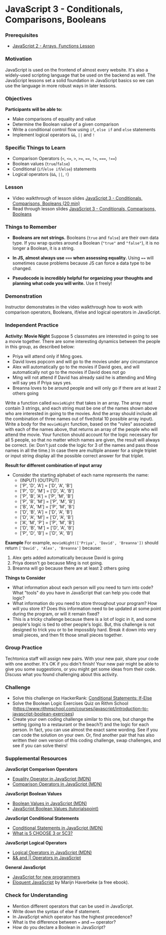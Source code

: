 # JavaScript 3 - Conditionals, Comparisons, Booleans

### Prerequisites

- [JavaScript 2 - Arrays, Functions Lesson](/javascript/javascript-2-array-functions.md)

### Motivation

JavaScript is used on the frontend of almost every website. It's also a widely-used scripting language that be used on the backend as well. The JavaScript lessons set a solid foundation in JavaScript basics so we can use the language in more robust ways in later lessons.

### Objectives

**Participants will be able to:**

- Make comparisons of equality and value
- Determine the Boolean value of a given comparison
- Write a conditional control flow using `if`, `else if` and `else` statements
- Implement logical operators `&&`, `||` and `!`

### Specific Things to Learn

- Comparison Operators (`<`, `<=`, `>`, `>=`, `==`, `!=`, `===`, `!==`)
- Boolean values (`true`/`false`)
- Conditional (`if`/`else if`/`else`) statements
- Logical operators (`&&`, `||`, `!`)

### Lesson

- Video walkthrough of lesson slides [JavaScript 3 - Conditionals, Comparisons, Booleans (20 min)](https://drive.google.com/file/d/1mytiE4zy9YLLKgvLAAhShis1hj0BKzxu/view?usp=sharing)
- Read through lesson slides [JavaScript 3 - Conditionals, Comparisons, Booleans](https://docs.google.com/presentation/d/1yjSpOpwPbVtl5K8QbQvtK5t6bn5wtmZDpBgX9v_vkD4/edit?usp=sharing)

### Things to Remember

- **Booleans are not strings.** Booleans (`true` and `false`) are their own data type. If you wrap quotes around a Boolean (`"true"` and `"false"`), it is no longer a Boolean, it is a string.

- **In JS, almost always use `===` when assessing equality.** Using `==` will sometimes cause problems because JS can force a data type to be changed.

- **Pseudocode is incredibly helpful for organizing your thoughts and planning what code you will write.** Use it freely!

### Demonstration

Instructor demonstrates in the video walkthrough how to work with comparison operators, Booleans, if/else and logical operators in JavaScript.

### Independent Practice

**Activity: Movie Night**
Suppose 5 classmates are interested in going to see a movie together. There are some interesting dynamics between the people in this group, as described below:

- Priya will attend only if Ming goes.
- David loves popcorn and will go to the movies under any circumstance
- Alex will automatically go to the movies if David goes, and will automatically not go to the movies if David does not go
- Ming will not attend if David has already said he is attending and Ming will say yes if Priya says yes.
- Breanna loves to be around people and will only go if there are at least 2 others going

Write a function called `movieNight` that takes in an array. The array must contain 3 strings, and each string must be one of the names shown above who are interested in going to the movies. And the array should include all the combination of three names out of five(total 10 possible array input). Write a body for the `movieNight` function, based on the "rules" associated with each of the names above, that returns an array of the people who will attend the movie. Your function should account for the logic necessary for all 5 people, so that no matter which names are given, the result will always be correct. (ie: Don't just code the logic for 3 of the names and pass those names in all the time.) In case there are multiple answer for a single triplet or input string display all the possible correct answer for that triplet.

**Result for different combination of input array**

- Consider the starting alphabet of each name represents the name:
  - (INPUT) (OUTPUT)
  - ['P', 'D', 'A'] = ['D', 'A', 'B']
  - ['P', 'D', 'M'] = ['D', 'A', 'B']
  - ['P', 'B', 'A'] = ['P', 'M', 'B']
  - ['P', 'B', 'M'] = ['P', 'M', 'B']
  - ['B', 'A', 'M'] = ['P', 'M', 'B']
  - ['D', 'B', 'A'] = ['D', 'A', 'B']
  - ['D', 'A', 'M'] = ['D', 'A', 'B']
  - ['A', 'M', 'P'] = ['P', 'M', 'B']
  - ['D', 'B', 'M'] = ['D', 'A', 'B']
  - ['P', 'D', 'B'] = ['D', 'A', 'B']

**Example**
For example, `movieNight(['Priya', 'David', 'Breanna'])` should return `['David', 'Alex', 'Breanna']` because:

1. Alex gets added automatically because David is going
2. Priya doesn't go because Ming is not going.
3. Breanna will go because there are at least 2 others going

**Things to Consider**

- What information about each person will you need to turn into code? What "tools" do you have in JavaScript that can help you code that logic?
- What information do you need to store throughout your program? How will you store it? Does this information need to be updated at some point during the program, or will it remain fixed?
- This is a tricky challenge because there is a lot of logic in it, and some people's logic is tied to other people's logic. But, this challenge is not designed to trick you or to be impossibly hard. Break it down into very small pieces, and then fit those small pieces together.

### Group Practice

Techtonica staff will assign new pairs. With your new pair, share your code with one another. It's OK if you didn't finish! Your new pair might be able to give you some suggestions, or you might get some ideas from their code. Discuss what you found challenging about this activity.

### Challenge

- Solve this challenge on HackerRank: [Conditional Statements: If-Else](https://www.hackerrank.com/challenges/js10-if-else)
- Solve the Boolean Logic Exercises Quiz on Rithm School (https://www.rithmschool.com/courses/javascript/introduction-to-javascript-boolean-exercises)
- Create your own coding challenge similar to this one, but change the setting (going to a restaurant or the beach?) and the logic for each person. In fact, you can use almost the exact same wording. See if you can code the solution on your own. Or, find another pair that has also written their own version of this coding challenge, swap challenges, and see if you can solve theirs!

### Supplemental Resources

**JavaScript Comparison Operators**

- [Equality Operator in JavaScript (MDN)](https://developer.mozilla.org/en-US/docs/Web/JavaScript/Equality_comparisons_and_sameness)
- [Comparison Operators in JavaScript (MDN)](https://developer.mozilla.org/en-US/docs/Web/JavaScript/Guide/Expressions_and_Operators#Comparison_operators)

**JavaScript Boolean Values**

- [Boolean Values in JavaScript (MDN)](https://developer.mozilla.org/en-US/docs/Web/JavaScript/Reference/Global_Objects/Boolean)
- [JavaScript Boolean Values (tutorialspoint)](https://www.tutorialspoint.com/javascript/javascript_boolean_object.htm)

**JavaScript Conditional Statements**

- [Conditional Statements in JavaScript (MDN)](https://developer.mozilla.org/en-US/docs/Learn/JavaScript/Building_blocks/conditionals)
- [What is 5 CHOOSE 3 or 5C3?](https://getcalc.com/statistics-5choose3.htm)

**JavaScript Logical Operators**

- [Logical Operators in JavaScript (MDN)](https://developer.mozilla.org/en-US/docs/Web/JavaScript/Reference/Operators/Logical_Operators)
- [&& and || Operators in JavaScript](https://mariusschulz.com/blog/the-and-and-or-operators-in-javascript)

**General JavaScript**

- [JavaScript for new programmers](http://jsforcats.com/)
- [Eloquent JavaScript](http://eloquentjavascript.net/) by Marijn Haverbeke (a free ebook).

### Check for Understanding

- Mention different operators that can be used in JavaScript.
- Write down the syntax of else if statement.
- In JavaScript which operator has the highest precedence?
- What is the difference between `=` and `==` operator?
- How do you declare a Boolean in JavaScript?
